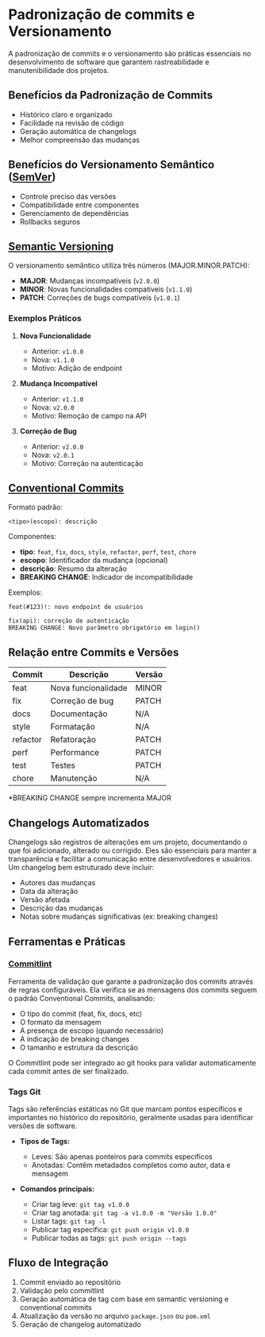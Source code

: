 # Padronização de commits e Versionamento

A padronização de commits e o versionamento são práticas essenciais no
desenvolvimento de software que garantem rastreabilidade e manutenibilidade dos
projetos.

## Benefícios da Padronização de Commits

- Histórico claro e organizado
- Facilidade na revisão de código
- Geração automática de changelogs
- Melhor compreensão das mudanças

## Benefícios do Versionamento Semântico ([SemVer](https://semver.org))

- Controle preciso das versões
- Compatibilidade entre componentes
- Gerenciamento de dependências
- Rollbacks seguros

## [Semantic Versioning](https://semver.org)

O versionamento semântico utiliza três números (MAJOR.MINOR.PATCH):

- **MAJOR**: Mudanças incompatíveis (`v2.0.0`)
- **MINOR**: Novas funcionalidades compatíveis (`v1.1.0`)
- **PATCH**: Correções de bugs compatíveis (`v1.0.1`)

### Exemplos Práticos

1. **Nova Funcionalidade**

   - Anterior: `v1.0.0`
   - Nova: `v1.1.0`
   - Motivo: Adição de endpoint

2. **Mudança Incompatível**

   - Anterior: `v1.1.0`
   - Nova: `v2.0.0`
   - Motivo: Remoção de campo na API

3. **Correção de Bug**
   - Anterior: `v2.0.0`
   - Nova: `v2.0.1`
   - Motivo: Correção na autenticação

## [Conventional Commits](https://www.conventionalcommits.org)

Formato padrão:

```
<tipo>(escopo): descrição
```

Componentes:

- **tipo**: `feat`, `fix`, `docs`, `style`, `refactor`, `perf`, `test`, `chore`
- **escopo**: Identificador da mudança (opcional)
- **descrição**: Resumo da alteração
- **BREAKING CHANGE**: Indicador de incompatibilidade

Exemplos:

```
feat(#123)!: novo endpoint de usuários
```

```
fix(api): correção de autenticação
BREAKING CHANGE: Novo parâmetro obrigatório em login()
```

## Relação entre Commits e Versões

| Commit   | Descrição           | Versão |
| -------- | ------------------- | ------ |
| feat     | Nova funcionalidade | MINOR  |
| fix      | Correção de bug     | PATCH  |
| docs     | Documentação        | N/A    |
| style    | Formatação          | N/A    |
| refactor | Refatoração         | PATCH  |
| perf     | Performance         | PATCH  |
| test     | Testes              | PATCH  |
| chore    | Manutenção          | N/A    |

\*BREAKING CHANGE sempre incrementa MAJOR

## Changelogs Automatizados

Changelogs são registros de alterações em um projeto, documentando o que foi
adicionado, alterado ou corrigido. Eles são essenciais para manter a
transparência e facilitar a comunicação entre desenvolvedores e usuários. Um
changelog bem estruturado deve incluir:

- Autores das mudanças
- Data da alteração
- Versão afetada
- Descrição das mudanças
- Notas sobre mudanças significativas (ex: breaking changes)

## Ferramentas e Práticas

### [Commitlint](https://commitlint.js.org)

Ferramenta de validação que garante a padronização dos commits através de regras
configuráveis. Ela verifica se as mensagens dos commits seguem o padrão
Conventional Commits, analisando:

- O tipo do commit (feat, fix, docs, etc)
- O formato da mensagem
- A presença de escopo (quando necessário)
- A indicação de breaking changes
- O tamanho e estrutura da descrição

O Commitlint pode ser integrado ao git hooks para validar automaticamente cada
commit antes de ser finalizado.

### Tags Git

Tags são referências estáticas no Git que marcam pontos específicos e
importantes no histórico do repositório, geralmente usadas para identificar
versões de software.

- **Tipos de Tags:**

  - Leves: São apenas ponteiros para commits específicos
  - Anotadas: Contêm metadados completos como autor, data e mensagem

- **Comandos principais:**
  - Criar tag leve: `git tag v1.0.0`
  - Criar tag anotada: `git tag -a v1.0.0 -m "Versão 1.0.0"`
  - Listar tags: `git tag -l`
  - Publicar tag específica: `git push origin v1.0.0`
  - Publicar todas as tags: `git push origin --tags`

## Fluxo de Integração

1. Commit enviado ao repositório
2. Validação pelo commitlint
3. Geração automática de tag com base em semantic versioning e conventional
   commits
4. Atualização da versão no arquivo `package.json` ou `pom.xml`
5. Geração de changelog automatizado
